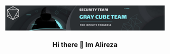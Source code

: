 
![Alt text](src/main.png)



<h2 dir="rtl" align="center">
<strong>Hi there 👋 Im Alireza</strong>
</h2>
